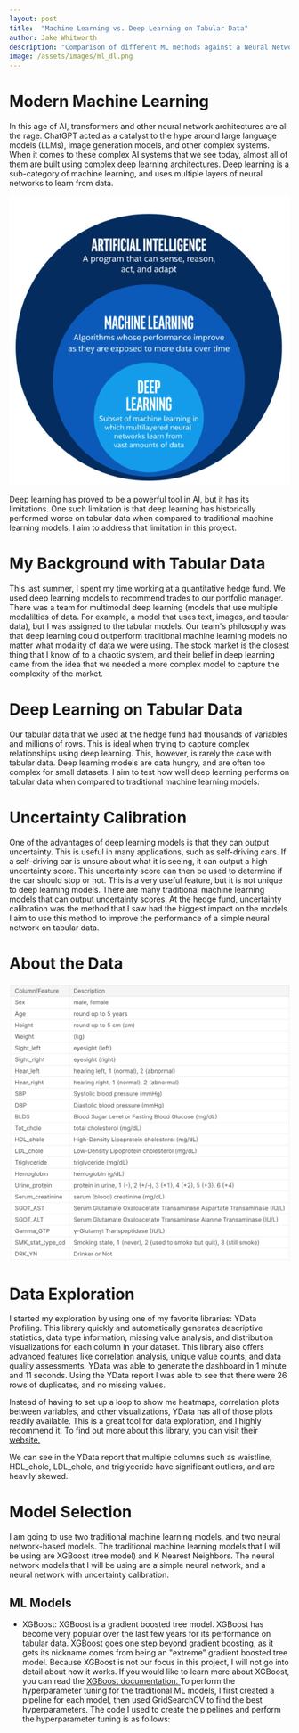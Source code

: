 ```yaml
---
layout: post
title:  "Machine Learning vs. Deep Learning on Tabular Data"
author: Jake Whitworth
description: "Comparison of different ML methods against a Neural Network with Uncertainty Calibration on tabular data."
image: /assets/images/ml_dl.png
---
```


# Modern Machine Learning

In this age of AI, transformers and other neural network architectures are all the rage. ChatGPT acted as a catalyst to the hype around large language models (LLMs), image generation models, and other complex systems. When it comes to these complex AI systems that we see today, almost all of them are built using complex deep learning architectures. Deep learning is a sub-category of machine learning, and uses multiple layers of neural networks to learn from data.

![Figure](https://raw.githubusercontent.com/jdubindaclub/my386blog/main/assets/images/ai_ml_dl.png)

Deep learning has proved to be a powerful tool in AI, but it has its limitations. One such limitation is that deep learning has historically performed worse on tabular data when compared to traditional machine learning models. I aim to address that limitation in this project.

# My Background with Tabular Data

This last summer, I spent my time working at a quantitative hedge fund. We used deep learning models to recommend trades to our portfolio manager. There was a team for multimodal deep learning (models that use multiple modalilties of data. For example, a model that uses text, images, and tabular data), but I was assigned to the tabular models. Our team's philosophy was that deep learning could outperform traditional machine learning models no matter what modality of data we were using. The stock market is the closest thing that I know of to a chaotic system, and their belief in deep learning came from the idea that we needed a more complex model to capture the complexity of the market.

# Deep Learning on Tabular Data

Our tabular data that we used at the hedge fund had thousands of variables and millions of rows. This is ideal when trying to capture complex relationships using deep learning. This, however, is rarely the case with tabular data. Deep learning models are data hungry, and are often too complex for small datasets. I aim to test how well deep learning performs on tabular data when compared to traditional machine learning models.

# Uncertainty Calibration

One of the advantages of deep learning models is that they can output uncertainty. This is useful in many applications, such as self-driving cars. If a self-driving car is unsure about what it is seeing, it can output a high uncertainty score. This uncertainty score can then be used to determine if the car should stop or not. This is a very useful feature, but it is not unique to deep learning models. There are many traditional machine learning models that can output uncertainty scores. At the hedge fund, uncertainty calibration was the method that I saw had the biggest impact on the models. I aim to use this method to improve the performance of a simple neural network on tabular data.



# About the Data

![Figure](https://raw.githubusercontent.com/jdubindaclub/my386blog/main/assets/images/smoking_variables.png)



# Data Exploration

I started my exploration by using one of my favorite libraries: YData Profiling. This library quickly and automatically generates descriptive statistics, data type information, missing value analysis, and distribution visualizations for each column in your dataset. This library also offers advanced features like correlation analysis, unique value counts, and data quality assessments. YData was able to generate the dashboard in 1 minute and 11 seconds. Using the YData report I was able to see that there were 26 rows of duplicates, and no missing values. 

Instead of having to set up a loop to show me heatmaps, correlation plots between variables, and other visualizations, YData has all of those plots readily available. This is a great tool for data exploration, and I highly recommend it. To find out more about this library, you can visit their <a href="https://docs.profiling.ydata.ai/latest/"> website. </a> 

We can see in the YData report that multiple columns such as waistline, HDL_chole, LDL_chole, and triglyceride have significant outliers, and are heavily skewed. 




# Model Selection

I am going to use two traditional machine learning models, and two neural network-based models. The traditional machine learning models that I will be using are XGBoost (tree model) and K Nearest Neighbors. The neural network models that I will be using are a simple neural network, and a neural network with uncertainty calibration.

## ML Models

- XGBoost:
XGBoost is a gradient boosted tree model. XGBoost has become very popular over the last few years for its performance on tabular data. XGBoost goes one step beyond gradient boosting, as it gets its nickname comes from being an "extreme" gradient boosted tree model. Because XGBoost is not our focus in this project, I will not go into detail about how it works. If you would like to learn more about XGBoost, you can read the <a href="https://xgboost.readthedocs.io/en/latest/"> XGBoost documentation. </a>
To perform the hyperparameter tuning for the traditional ML models, I first created a pipeline for each model, then used GridSearchCV to find the best hyperparameters. The code I used to create the pipelines and perform the hyperparameter tuning is as follows:
